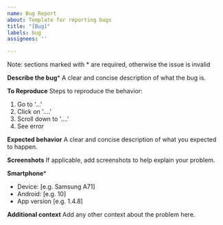 ```yaml
---
name: Bug Report
about: Template for reporting bugs
title: "[Bug]"
labels: bug
assignees: ''

---
```


Note: sections marked with * are required, otherwise the issue is invalid

**Describe the bug***
A clear and concise description of what the bug is.

**To Reproduce**
Steps to reproduce the behavior:
1. Go to '...'
2. Click on '....'
3. Scroll down to '....'
4. See error

**Expected behavior**
A clear and concise description of what you expected to happen.

**Screenshots**
If applicable, add screenshots to help explain your problem.

**Smartphone***
 - Device: [e.g. Samsung A71]
 - Android: [e.g. 10]
 - App version [e.g. 1.4.8]

**Additional context**
Add any other context about the problem here.
